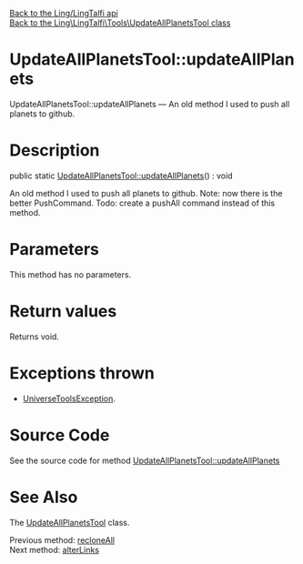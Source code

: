 [Back to the Ling/LingTalfi api](https://github.com/lingtalfi/LingTalfi/blob/master/doc/api/Ling/LingTalfi.md)<br>
[Back to the Ling\LingTalfi\Tools\UpdateAllPlanetsTool class](https://github.com/lingtalfi/LingTalfi/blob/master/doc/api/Ling/LingTalfi/Tools/UpdateAllPlanetsTool.md)


UpdateAllPlanetsTool::updateAllPlanets
================



UpdateAllPlanetsTool::updateAllPlanets — An old method I used to push all planets to github.




Description
================


public static [UpdateAllPlanetsTool::updateAllPlanets](https://github.com/lingtalfi/LingTalfi/blob/master/doc/api/Ling/LingTalfi/Tools/UpdateAllPlanetsTool/updateAllPlanets.md)() : void




An old method I used to push all planets to github.
Note: now there is the better PushCommand.
Todo: create a pushAll command instead of this method.




Parameters
================

This method has no parameters.


Return values
================

Returns void.


Exceptions thrown
================

- [UniverseToolsException](https://github.com/lingtalfi/UniverseTools/blob/master/doc/api/Ling/UniverseTools/Exception/UniverseToolsException.md).&nbsp;







Source Code
===========
See the source code for method [UpdateAllPlanetsTool::updateAllPlanets](https://github.com/lingtalfi/LingTalfi/blob/master/Tools/UpdateAllPlanetsTool.php#L67-L77)


See Also
================

The [UpdateAllPlanetsTool](https://github.com/lingtalfi/LingTalfi/blob/master/doc/api/Ling/LingTalfi/Tools/UpdateAllPlanetsTool.md) class.

Previous method: [recloneAll](https://github.com/lingtalfi/LingTalfi/blob/master/doc/api/Ling/LingTalfi/Tools/UpdateAllPlanetsTool/recloneAll.md)<br>Next method: [alterLinks](https://github.com/lingtalfi/LingTalfi/blob/master/doc/api/Ling/LingTalfi/Tools/UpdateAllPlanetsTool/alterLinks.md)<br>

